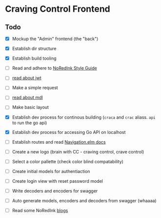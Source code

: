 # Craving Control Frontend

## Todo

- [x] Mockup the "Admin" frontend (the "back")
- [x] Establish dir structure
- [x] Establish build tooling
- [ ] Read and adhere to [NoRedInk Style Guide](https://github.com/NoRedInk/elm-style-guide)
- [ ] [read about jwt](http://package.elm-lang.org/packages/simonh1000/elm-jwt/4.0.3)
- [ ] Make a simple request
- [ ] [read about mdl](http://package.elm-lang.org/packages/debois/elm-mdl/8.1.0)
- [ ] Make basic layout
- [x] Establish dev process for continous building (`craca` and `crac` aliass. `api` to run the go api)
- [x] Establish dev process for accessing Go API on localhost
- [ ] Establish routes and read [Navigation.elm docs](http://package.elm-lang.org/packages/elm-lang/navigation/2.1.0)
- [ ] Create a new logo (brain with CC - craving control, crave control)
- [ ] Select a color pallette (check color blind compatability)
- [ ] Create initial models for authentiaction
- [ ] Create login view with reset password model
- [ ] Write decoders and encoders for swagger 
- [ ] Auto generate models, encoders and decoders from swagger (whaaaa)
- [ ] Read some NoRedInk [blogs](http://tech.noredink.com/)


